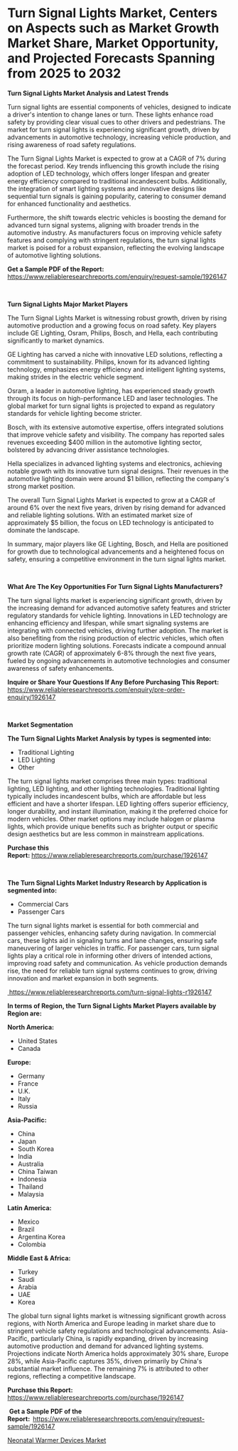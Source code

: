 <p><h1>Turn Signal Lights Market, Centers on Aspects such as Market Growth Market Share, Market Opportunity, and Projected Forecasts Spanning from 2025 to 2032</h1></p><p><strong>Turn Signal Lights Market Analysis and Latest Trends</strong></p>
<p><p>Turn signal lights are essential components of vehicles, designed to indicate a driver's intention to change lanes or turn. These lights enhance road safety by providing clear visual cues to other drivers and pedestrians. The market for turn signal lights is experiencing significant growth, driven by advancements in automotive technology, increasing vehicle production, and rising awareness of road safety regulations. </p><p>The Turn Signal Lights Market is expected to grow at a CAGR of 7% during the forecast period. Key trends influencing this growth include the rising adoption of LED technology, which offers longer lifespan and greater energy efficiency compared to traditional incandescent bulbs. Additionally, the integration of smart lighting systems and innovative designs like sequential turn signals is gaining popularity, catering to consumer demand for enhanced functionality and aesthetics. </p><p>Furthermore, the shift towards electric vehicles is boosting the demand for advanced turn signal systems, aligning with broader trends in the automotive industry. As manufacturers focus on improving vehicle safety features and complying with stringent regulations, the turn signal lights market is poised for a robust expansion, reflecting the evolving landscape of automotive lighting solutions.</p></p>
<p><strong>Get a Sample PDF of the Report:&nbsp;</strong> <a href="https://www.reliableresearchreports.com/enquiry/request-sample/1926147?utm_campaign=3009&utm_medium=2&utm_source=Github&utm_content=ia&utm_term=28032025&utm_id=turn-signal-lights">https://www.reliableresearchreports.com/enquiry/request-sample/1926147</a></p>
<p>&nbsp;</p>
<p><strong>Turn Signal Lights Major Market Players</strong></p>
<p><p>The Turn Signal Lights Market is witnessing robust growth, driven by rising automotive production and a growing focus on road safety. Key players include GE Lighting, Osram, Philips, Bosch, and Hella, each contributing significantly to market dynamics.</p><p>GE Lighting has carved a niche with innovative LED solutions, reflecting a commitment to sustainability. Philips, known for its advanced lighting technology, emphasizes energy efficiency and intelligent lighting systems, making strides in the electric vehicle segment.</p><p>Osram, a leader in automotive lighting, has experienced steady growth through its focus on high-performance LED and laser technologies. The global market for turn signal lights is projected to expand as regulatory standards for vehicle lighting become stricter.</p><p>Bosch, with its extensive automotive expertise, offers integrated solutions that improve vehicle safety and visibility. The company has reported sales revenues exceeding $400 million in the automotive lighting sector, bolstered by advancing driver assistance technologies.</p><p>Hella specializes in advanced lighting systems and electronics, achieving notable growth with its innovative turn signal designs. Their revenues in the automotive lighting domain were around $1 billion, reflecting the company's strong market position.</p><p>The overall Turn Signal Lights Market is expected to grow at a CAGR of around 6% over the next five years, driven by rising demand for advanced and reliable lighting solutions. With an estimated market size of approximately $5 billion, the focus on LED technology is anticipated to dominate the landscape.</p><p>In summary, major players like GE Lighting, Bosch, and Hella are positioned for growth due to technological advancements and a heightened focus on safety, ensuring a competitive environment in the turn signal lights market.</p></p>
<p>&nbsp;</p>
<p><strong>What Are The Key Opportunities For Turn Signal Lights Manufacturers?</strong></p>
<p><p>The turn signal lights market is experiencing significant growth, driven by the increasing demand for advanced automotive safety features and stricter regulatory standards for vehicle lighting. Innovations in LED technology are enhancing efficiency and lifespan, while smart signaling systems are integrating with connected vehicles, driving further adoption. The market is also benefiting from the rising production of electric vehicles, which often prioritize modern lighting solutions. Forecasts indicate a compound annual growth rate (CAGR) of approximately 6-8% through the next five years, fueled by ongoing advancements in automotive technologies and consumer awareness of safety enhancements.</p></p>
<p><strong>Inquire or Share Your Questions If Any Before Purchasing This Report:</strong> <a href="https://www.reliableresearchreports.com/enquiry/pre-order-enquiry/1926147?utm_campaign=3009&utm_medium=2&utm_source=Github&utm_content=ia&utm_term=28032025&utm_id=turn-signal-lights">https://www.reliableresearchreports.com/enquiry/pre-order-enquiry/1926147</a></p>
<p>&nbsp;</p>
<p><strong>Market Segmentation</strong></p>
<p><strong>The Turn Signal Lights Market Analysis by types is segmented into:</strong></p>
<p><ul><li>Traditional Lighting</li><li>LED Lighting</li><li>Other</li></ul></p>
<p><p>The turn signal lights market comprises three main types: traditional lighting, LED lighting, and other lighting technologies. Traditional lighting typically includes incandescent bulbs, which are affordable but less efficient and have a shorter lifespan. LED lighting offers superior efficiency, longer durability, and instant illumination, making it the preferred choice for modern vehicles. Other market options may include halogen or plasma lights, which provide unique benefits such as brighter output or specific design aesthetics but are less common in mainstream applications.</p></p>
<p><strong>Purchase this Report:&nbsp;</strong><a href="https://www.reliableresearchreports.com/purchase/1926147?utm_campaign=3009&utm_medium=2&utm_source=Github&utm_content=ia&utm_term=28032025&utm_id=turn-signal-lights">https://www.reliableresearchreports.com/purchase/1926147</a></p>
<p>&nbsp;</p>
<p><strong>The Turn Signal Lights Market Industry Research by Application is segmented into:</strong></p>
<p><ul><li>Commercial Cars</li><li>Passenger Cars</li></ul></p>
<p><p>The turn signal lights market is essential for both commercial and passenger vehicles, enhancing safety during navigation. In commercial cars, these lights aid in signaling turns and lane changes, ensuring safe maneuvering of larger vehicles in traffic. For passenger cars, turn signal lights play a critical role in informing other drivers of intended actions, improving road safety and communication. As vehicle production demands rise, the need for reliable turn signal systems continues to grow, driving innovation and market expansion in both segments.</p></p>
<p><a href="https://www.reliableresearchreports.com/turn-signal-lights-r1926147?utm_campaign=3009&utm_medium=2&utm_source=Github&utm_content=ia&utm_term=28032025&utm_id=turn-signal-lights">&nbsp;https://www.reliableresearchreports.com/turn-signal-lights-r1926147</a></p>
<p><strong>In terms of Region, the Turn Signal Lights Market Players available by Region are:</strong></p>
<p>
    <p> <strong> North America: </strong>
        <ul>
            <li>United States</li>
            <li>Canada</li>
        </ul>
        </p> 
    <p> <strong> Europe: </strong>
        <ul>
            <li>Germany</li>
            <li>France</li>
            <li>U.K.</li>
            <li>Italy</li>
            <li>Russia</li>
        </ul>
        </p> 
    <p> <strong> Asia-Pacific: </strong>
        <ul>
            <li>China</li>
            <li>Japan</li>
            <li>South Korea</li>
            <li>India</li>
            <li>Australia</li>
            <li>China Taiwan</li>
            <li>Indonesia</li>
            <li>Thailand</li>
            <li>Malaysia</li>
        </ul>
        </p> 
    <p> <strong> Latin America: </strong>
        <ul>
            <li>Mexico</li>
            <li>Brazil</li>
            <li>Argentina Korea</li>
            <li>Colombia</li>
        </ul>
        </p> 
    <p> <strong> Middle East & Africa: </strong>
        <ul>
            <li>Turkey</li>
            <li>Saudi</li>
            <li>Arabia</li>
            <li>UAE</li>
            <li>Korea</li>
        </ul>
    </p>
    </p>
<p><p>The global turn signal lights market is witnessing significant growth across regions, with North America and Europe leading in market share due to stringent vehicle safety regulations and technological advancements. Asia-Pacific, particularly China, is rapidly expanding, driven by increasing automotive production and demand for advanced lighting systems. Projections indicate North America holds approximately 30% share, Europe 28%, while Asia-Pacific captures 35%, driven primarily by China's substantial market influence. The remaining 7% is attributed to other regions, reflecting a competitive landscape.</p></p>
<p><strong>Purchase this Report: </strong><a href="https://www.reliableresearchreports.com/purchase/1926147?utm_campaign=3009&utm_medium=2&utm_source=Github&utm_content=ia&utm_term=28032025&utm_id=turn-signal-lights">https://www.reliableresearchreports.com/purchase/1926147</a></p>
<p>&nbsp;<strong>Get a Sample PDF of the Report:&nbsp;&nbsp;</strong><a href="https://www.reliableresearchreports.com/enquiry/request-sample/1926147?utm_campaign=3009&utm_medium=2&utm_source=Github&utm_content=ia&utm_term=28032025&utm_id=turn-signal-lights">https://www.reliableresearchreports.com/enquiry/request-sample/1926147</a></p>
<p><strong></strong></p>
<p><p><a href="https://github.com/marlanamarvn/Market-Research-Report-List-1/blob/main/neonatal-warmer-devices-market.md?utm_campaign=3009&utm_medium=2&utm_source=Github&utm_content=ia&utm_term=28032025&utm_id=turn-signal-lights">Neonatal Warmer Devices Market</a></p></p>